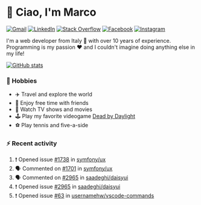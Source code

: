 # 👋 Ciao, I'm Marco

[![Gmail](https://img.shields.io/badge/Gmail-%23BB001B?style=flat-square&logo=gmail&logoColor=white)](mailto:gremo1982@gmail.com)
[![LinkedIn](https://img.shields.io/badge/LinkedIn-%230e76a8?style=flat-square&logo=linkedin)](https://www.linkedin.com/in/marco-polichetti)
[![Stack Overflow](https://img.shields.io/stackexchange/stackoverflow/r/220180?style=flat&logo=stackoverflow&label=Stack%20Overflow&color=%23F47F24)](https://stackoverflow.com/users/220180)
[![Facebook](https://img.shields.io/badge/-Facebook-%234267B2?style=flat-square&logo=facebook&logoColor=white)](https://www.facebook.com/marco.poliketti)
[![Instagram](https://img.shields.io/badge/-Instagram-%23C13584?style=flat-square&logo=instagram&logoColor=white)](https://www.instagram.com/marco.gremo)

I'm a web developer from Italy 🍕 with over 10 years of experience. Programming is my passion ❤️ and I couldn't imagine doing anything else in my life!

[![GitHub stats](https://github-readme-stats.vercel.app/api?username=gremo&show_icons=true&rank_icon=github&theme=transparent)](https://github.com/anuraghazra/github-readme-stats)

### 📅 Hobbies

- ✈️ Travel and explore the world
- 🍻 Enjoy free time with friends
- 🎥 Watch TV shows and movies
- 🕹️ Play my favorite videogame [Dead by Daylight](https://deadbydaylight.com)
- ⚽ Play tennis and five-a-side

### ⚡ Recent activity

<!--START_SECTION:activity-->
1. ❗ Opened issue [#1738](https://github.com/symfony/ux/issues/1738) in [symfony/ux](https://github.com/symfony/ux)
2. 🗣 Commented on [#1701](https://github.com/symfony/ux/issues/1701#issuecomment-2046132218) in [symfony/ux](https://github.com/symfony/ux)
3. 🗣 Commented on [#2965](https://github.com/saadeghi/daisyui/issues/2965#issuecomment-2045171500) in [saadeghi/daisyui](https://github.com/saadeghi/daisyui)
4. ❗ Opened issue [#2965](https://github.com/saadeghi/daisyui/issues/2965) in [saadeghi/daisyui](https://github.com/saadeghi/daisyui)
5. ❗ Opened issue [#63](https://github.com/usernamehw/vscode-commands/issues/63) in [usernamehw/vscode-commands](https://github.com/usernamehw/vscode-commands)
<!--END_SECTION:activity-->
